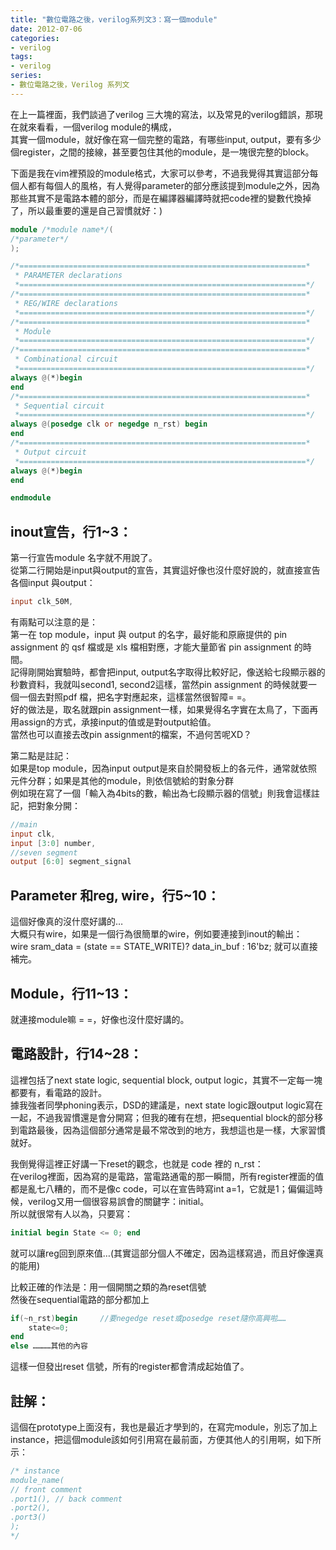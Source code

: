 ```yaml
---
title: "數位電路之後，verilog系列文3：寫一個module"
date: 2012-07-06
categories:
- verilog
tags:
- verilog
series:
- 數位電路之後，Verilog 系列文
---
```


在上一篇裡面，我們談過了verilog 三大塊的寫法，以及常見的verilog錯誤，那現在就來看看，一個verilog module的構成，  
其實一個module，就好像在寫一個完整的電路，有哪些input, output，要有多少個register，之間的接線，甚至要包住其他的module，是一塊很完整的block。  
<!--more-->
下面是我在vim裡預設的module格式，大家可以參考，不過我覺得其實這部分每個人都有每個人的風格，有人覺得parameter的部分應該提到module之外，因為那些其實不是電路本體的部分，而是在編譯器編譯時就把code裡的變數代換掉了，所以最重要的還是自己習慣就好：)  
```verilog
module /*module name*/(
/*parameter*/
);

/*================================================================*
 * PARAMETER declarations
 *================================================================*/
/*================================================================*
 * REG/WIRE declarations
 *================================================================*/
/*================================================================*
 * Module
 *================================================================*/
/*================================================================*
 * Combinational circuit
 *================================================================*/
always @(*)begin
end
/*================================================================*
 * Sequential circuit
 *================================================================*/
always @(posedge clk or negedge n_rst) begin
end
/*================================================================*
 * Output circuit
 *================================================================*/
always @(*)begin
end

endmodule
```

## inout宣告，行1~3：  
第一行宣告module 名字就不用說了。  
從第二行開始是input與output的宣告，其實這好像也沒什麼好說的，就直接宣告各個input 與output：  
```verilog
input clk_50M,
```
有兩點可以注意的是：  
第一在 top module，input 與 output 的名字，最好能和原廠提供的 pin assignment 的 qsf 檔或是 xls 檔相對應，才能大量節省 pin assignment 的時間。  
記得剛開始實驗時，都會把input, output名字取得比較好記，像送給七段顯示器的秒數資料，我就叫second1, second2這樣，當然pin assignment 的時候就要一個一個去對照pdf 檔，把名字對應起來，這樣當然很智障= =。  
好的做法是，取名就跟pin assignment一樣，如果覺得名字實在太鳥了，下面再用assign的方式，承接input的值或是對output給值。  
當然也可以直接去改pin assignment的檔案，不過何苦呢XD？  

第二點是註記：  
如果是top module，因為input output是來自於開發板上的各元件，通常就依照元件分群；如果是其他的module，則依信號給的對象分群  
例如現在寫了一個「輸入為4bits的數，輸出為七段顯示器的信號」則我會這樣註記，把對象分開：  
```verilog
//main
input clk,
input [3:0] number,
//seven segment
output [6:0] segment_signal
```

## Parameter 和reg, wire，行5~10：  
這個好像真的沒什麼好講的…  
大概只有wire，如果是一個行為很簡單的wire，例如要連接到inout的輸出：  
wire sram\_data = (state == STATE\_WRITE)? data\_in\_buf : 16'bz;  就可以直接補完。  

## Module，行11~13：  
就連接module嘛 = =，好像也沒什麼好講的。  

## 電路設計，行14~28：  
這裡包括了next state logic, sequential block, output logic，其實不一定每一塊都要有，看電路的設計。  
據我強者同學phoning表示，DSD的建議是，next state logic跟output logic寫在一起，不過我習慣還是會分開寫；但我的確有在想，把sequential block的部分移到電路最後，因為這個部分通常是最不常改到的地方，我想這也是一樣，大家習慣就好。  

我倒覺得這裡正好講一下reset的觀念，也就是 code 裡的 n\_rst：  
在verilog裡面，因為寫的是電路，當電路通電的那一瞬間，所有register裡面的值都是亂七八糟的，而不是像c code，可以在宣告時寫int a=1，它就是1；偏偏這時候，verilog又用一個很容易誤會的關鍵字：initial。  
所以就很常有人以為，只要寫：  
```verilog
initial begin State <= 0; end
```
就可以讓reg回到原來值…(其實這部分個人不確定，因為這樣寫過，而且好像還真的能用)  

比較正確的作法是：用一個開關之類的為reset信號  
然後在sequential電路的部分都加上  
```verilog
if(~n_rst)begin     //要negedge reset或posedge reset隨你高興啦……
    state<=0;
end
else …………其他的內容
```
這樣一但發出reset 信號，所有的register都會清成起始值了。  

## 註解：  
這個在prototype上面沒有，我也是最近才學到的，在寫完module，別忘了加上instance，把這個module該如何引用寫在最前面，方便其他人的引用啊，如下所示：  
```verilog
/* instance
module_name(
// front comment
.port1(), // back comment
.port2(),
.port3()
);
*/
```